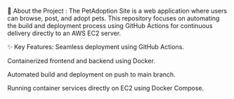 🐶 About the Project :
The PetAdoption Site is a web application where users can browse, post, and adopt pets.
This repository focuses on automating the build and deployment process using GitHub Actions for continuous delivery directly to an AWS EC2 server.

✨ Key Features:
Seamless deployment using GitHub Actions.

Containerized frontend and backend using Docker.

Automated build and deployment on push to main branch.

Running container services directly on EC2 using Docker Compose.

